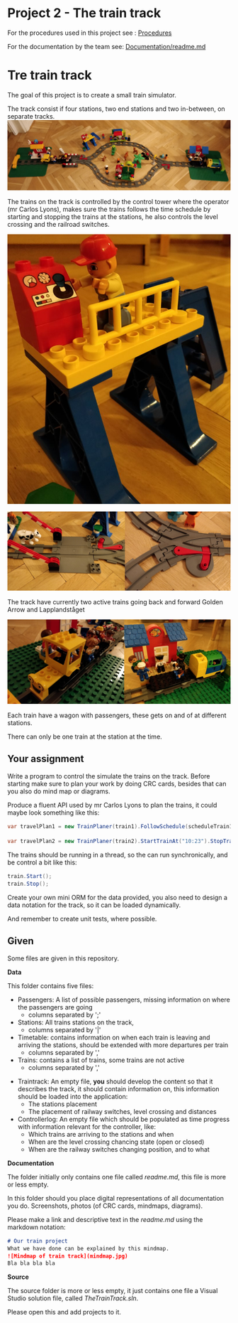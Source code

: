 # Project 2 - The train track

For the procedures used in this project see : [Procedures](Procedures.md)

For the documentation by the team see: [Documentation/readme.md](Documentation/readme.md)

# Tre train track

The goal of this project is to create a small train simulator.

The track consist if four stations, two end stations and two in-between, on separate tracks. ![Airal photo of the track](track.jpg)

The trains on the track is controlled by the control tower where the operator (mr Carlos Lyons), makes sure the trains follows the time schedule by starting and stopping the trains at the stations, he also controls the level crossing and the railroad switches.

![The control tower](control.jpg)

![A level crossing and a railway switch](levelcrossingswitch.jpg)

The track have currently two active trains going back and forward Golden Arrow and Lapplandståget

![The two trains](trains.jpg)

Each train have a wagon with passengers, these gets on and of at different stations.

There can only be one train at the station at the time. 

## Your assignment

Write a program to control the simulate the trains on the track. Before starting make sure to plan your work by doing CRC cards, besides that can you also do mind map or diagrams.

Produce a fluent API used by mr Carlos Lyons to plan the trains, it could maybe look something like this:

```C#
var travelPlan1 = new TrainPlaner(train1).FollowSchedule(scheduleTrain1).LevelCrossing().CloseAt("10:23").OpenAt("10:25").SetSwitch(switch1, SwitchDirection.Left).SetSwitch(switch2, SwitchDirection.Right);

var travelPlan2 = new TrainPlaner(train2).StartTrainAt("10:23").StopTrainAt("10:53");
```

The trains should be running in a thread, so the can run synchronically, and be control a bit like this:

```c#
train.Start();
train.Stop();
```

Create your own mini ORM for the data provided, you also need to design a data notation for the track, so it can be loaded dynamically. 

And remember to create unit tests, where possible.

## Given

Some files are given in this repository.

**Data**

This folder contains five files:

* Passengers: A list of possible passengers, missing information on where the passengers are going
  * columns separated by ';'
* Stations: All trains stations on the track, 
  * columns separated by '|'
* Timetable: contains information on when each train is leaving and arriving the stations, should be extended with more departures per train
  * columns separated by ','
* Trains: contains a list of trains, some trains are not active
  * columns separated by ','

- Traintrack: An empty file, **you** should develop the content so that it describes the track, it should contain information on, this information should be loaded into the application:
  - The stations placement
  - The placement of railway switches, level crossing and distances
- Controllerlog: An empty file which should be populated as time progress with information  relevant for the controller, like:
  - Which trains are arriving to the stations and when
  - When are the level crossing chancing state (open or closed)
  - When are the railway switches changing position, and to what

**Documentation**

The folder initially only contains one file called *readme.md*, this file is more or less empty.

In this folder should you place digital representations of all documentation you do. Screenshots, photos (of CRC cards, mindmaps, diagrams).

Please make a link and descriptive text in the *readme.md* using the markdown notation:

```markdown
# Our train project
What we have done can be explained by this mindmap.
![Mindmap of train track](mindmap.jpg)
Bla bla bla bla
```

**Source**

The source folder is more or less empty, it just contains one file a Visual Studio solution file, called *TheTrainTrack.sln*.

Please open this and add projects to it.
